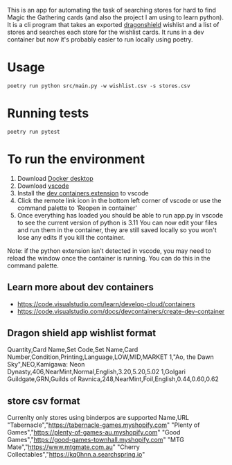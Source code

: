 This is an app for automating the task of searching stores for hard to find Magic the Gathering cards (and also the project I am using to learn python).
It is a cli program that takes an exported [dragonshield](https://mtg.dragonshield.com) wishlist and a list of stores and searches each store for the wishlist cards.
It runs in a dev container but now it's probably easier to run locally using poetry.

# Usage
`poetry run python src/main.py -w wishlist.csv -s stores.csv`

# Running tests
`poetry run pytest`

# To run the environment
1. Download [Docker desktop](https://www.docker.com/products/docker-desktop/)
2. Download [vscode](https://code.visualstudio.com)
3. Install the [dev containers extension](https://marketplace.visualstudio.com/items?itemName=ms-vscode-remote.remote-containers) to vscode
4. Click the remote link icon in the bottom left corner of vscode or use the command palette to 'Reopen in container'
5. Once everything has loaded you should be able to run app.py in vscode to see the current version of python is 3.11
You can now edit your files and run them in the container, they are still saved locally so you won't lose any edits if you kill the container.

Note: if the python extension isn't detected in vscode, you may need to reload the window once the container is running. You can do this in the command palette.

## Learn more about dev containers
- https://code.visualstudio.com/learn/develop-cloud/containers
- https://code.visualstudio.com/docs/devcontainers/create-dev-container

## Dragon shield app wishlist format
Quantity,Card Name,Set Code,Set Name,Card Number,Condition,Printing,Language,LOW,MID,MARKET
1,"Ao, the Dawn Sky",NEO,Kamigawa: Neon Dynasty,406,NearMint,Normal,English,3.20,5.20,5.02
1,Golgari Guildgate,GRN,Guilds of Ravnica,248,NearMint,Foil,English,0.44,0.60,0.62

## store csv format
Currenlty only stores using binderpos are supported
Name,URL
"Tabernacle","https://tabernacle-games.myshopify.com"
"Plenty of Games","https://plenty-of-games-au.myshopify.com"
"Good Games","https://good-games-townhall.myshopify.com"
"MTG Mate","https://www.mtgmate.com.au"
"Cherry Collectables","https://kq0hnn.a.searchspring.io"